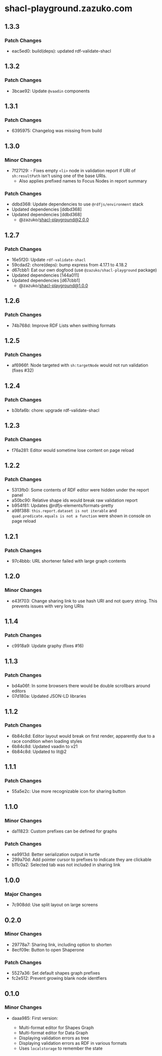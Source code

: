 # shacl-playground.zazuko.com

## 1.3.3

### Patch Changes

- eac5ed0: build(deps): updated rdf-validate-shacl

## 1.3.2

### Patch Changes

- 3bcae92: Update `@vaadin` components

## 1.3.1

### Patch Changes

- 6395975: Changelog was missing from build

## 1.3.0

### Minor Changes

- 7f27129: - Fixes empty `<li>` node in validation report if URI of `sh:resultPath` isn't using one of the base URIs.
  - Also applies prefixed names to Focus Nodes in report summary

### Patch Changes

- ddbd368: Update dependencies to use `@rdfjs/environment` stack
- Updated dependencies [ddbd368]
- Updated dependencies [ddbd368]
  - @zazuko/shacl-playground@2.0.0

## 1.2.7

### Patch Changes

- 16e5f20: Update `rdf-validate-shacl`
- 59cdad2: chore(deps): bump express from 4.17.1 to 4.18.2
- d67cbb1: Eat our own dogfood (use `@zazuko/shacl-playground` package)
- Updated dependencies [144a011]
- Updated dependencies [d67cbb1]
  - @zazuko/shacl-playground@1.0.0

## 1.2.6

### Patch Changes

- 74b768d: Improve RDF Lists when swithing formats

## 1.2.5

### Patch Changes

- af6966f: Node targeted with `sh:targetNode` would not run validation (fixes #32)

## 1.2.4

### Patch Changes

- b3bfa6b: chore: upgrade rdf-validate-shacl

## 1.2.3

### Patch Changes

- f76a281: Editor would sometime lose content on page reload

## 1.2.2

### Patch Changes

- 5313fb0: Some contents of RDF editor were hidden under the report panel
- a50bc90: Relative shape ids would break raw validation report
- b954f81: Updates @rdfjs-elements/formats-pretty
- a98f388: `this.report.dataset is not iterable` and `quad.predicate.equals is not a function` were shown in console on page reload

## 1.2.1

### Patch Changes

- 97c4bbb: URL shortener failed with large graph contents

## 1.2.0

### Minor Changes

- e43f703: Change sharing link to use hash URI and not query string. This prevents issues with very long URIs

## 1.1.4

### Patch Changes

- c9918a9: Update graphy (fixes #16)

## 1.1.3

### Patch Changes

- bd4a06f: In some browsers there would be double scrollbars around editors
- 07d180a: Updated JSON-LD libraries

## 1.1.2

### Patch Changes

- 6b84c8d: Editor layout would break on first render, apparently due to a race condition when loading styles
- 6b84c8d: Updated vaadin to v21
- 6b84c8d: Updated to lit@2

## 1.1.1

### Patch Changes

- 55a5e2c: Use more recognizable icon for sharing button

## 1.1.0

### Minor Changes

- da11823: Custom prefixes can be defined for graphs

### Patch Changes

- ea9913d: Better serialization output in turtle
- 299a70d: Add pointer cursor to prefixes to indicate they are clickable
- b11c0a2: Selected tab was not included in sharing link

## 1.0.0

### Major Changes

- 7c908dd: Use split layout on large screens

## 0.2.0

### Minor Changes

- 29778a7: Sharing link, including option to shorten
- 8ecf09e: Button to open Shaperone

### Patch Changes

- 5527a36: Set default shapes graph prefixes
- fc2e512: Prevent growing blank node identfiers

## 0.1.0

### Minor Changes

- daaa985: First version:

  - Multi-format editor for Shapes Graph
  - Multi-format editor for Data Graph
  - Displaying validation errors as tree
  - Displaying validation errors as RDF in various formats
  - Uses `localstorage` to remember the state
